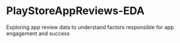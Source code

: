 # PlayStoreAppReviews-EDA
Exploring app review data to understand factors responsible for app engagement and success

